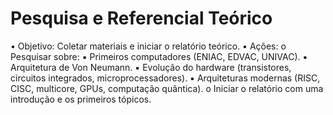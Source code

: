 # Pesquisa e Referencial Teórico
• Objetivo: Coletar materiais e iniciar o relatório teórico.
• Ações:
o Pesquisar sobre:
▪ Primeiros computadores (ENIAC, EDVAC,
UNIVAC).
▪ Arquitetura de Von Neumann.
▪ Evolução do hardware (transistores, circuitos
integrados, microprocessadores).
▪ Arquiteturas modernas (RISC, CISC, multicore,
GPUs, computação quântica).
o Iniciar o relatório com uma introdução e os primeiros
tópicos.
